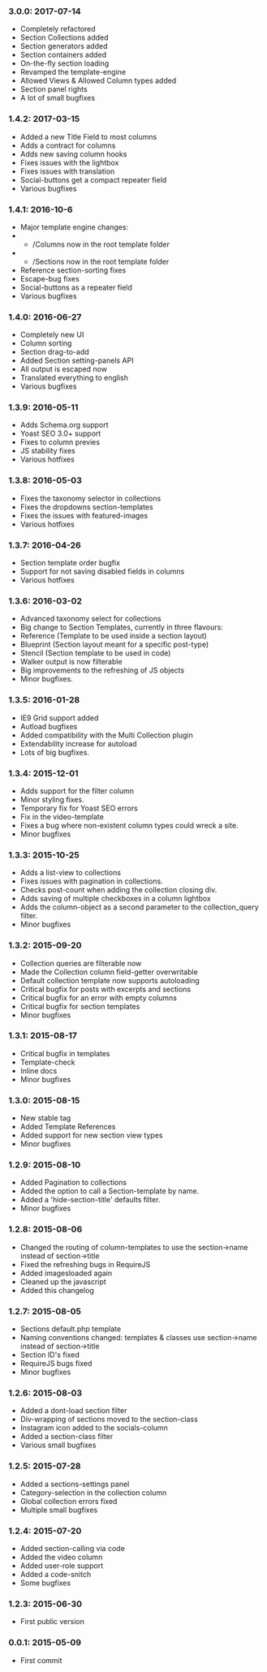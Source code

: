 ### 3.0.0: 2017-07-14

* Completely refactored
* Section Collections added
* Section generators added
* Section containers added
* On-the-fly section loading
* Revamped the template-engine
* Allowed Views & Allowed Column types added
* Section panel rights
* A lot of small bugfixes

### 1.4.2: 2017-03-15

* Added a new Title Field to most columns
* Adds a contract for columns
* Adds new saving column hooks
* Fixes issues with the lightbox
* Fixes issues with translation
* Social-buttons get a compact repeater field
* Various bugfixes

### 1.4.1: 2016-10-6

* Major template engine changes:
* * /Columns now in the root template folder
* * /Sections now in the root template folder
* Reference section-sorting fixes
* Escape-bug fixes
* Social-buttons as a repeater field
* Various bugfixes


### 1.4.0: 2016-06-27

* Completely new UI
* Column sorting
* Section drag-to-add
* Added Section setting-panels API
* All output is escaped now
* Translated everything to english
* Various bugfixes


### 1.3.9: 2016-05-11

* Adds Schema.org support
* Yoast SEO 3.0+ support
* Fixes to column previes
* JS stability fixes
* Various hotfixes



### 1.3.8: 2016-05-03

* Fixes the taxonomy selector in collections
* Fixes the dropdowns section-templates
* Fixes the issues with featured-images
* Various hotfixes


### 1.3.7: 2016-04-26

* Section template order bugfix
* Support for not saving disabled fields in columns
* Various hotfixes



### 1.3.6: 2016-03-02

* Advanced taxonomy select for collections
* Big change to Section Templates, currently in three flavours:
 * Reference (Template to be used inside a section layout)
 * Blueprint (Section layout meant for a specific post-type)
 * Stencil (Section template to be used in code)
* Walker output is now filterable
* Big improvements to the refreshing of JS objects
* Minor bugfixes.



### 1.3.5: 2016-01-28

* IE9 Grid support added
* Autload bugfixes
* Added compatibility with the Multi Collection plugin
* Extendability increase for autoload
* Lots of big bugfixes.



### 1.3.4: 2015-12-01

* Adds support for the filter column
* Minor styling fixes.
* Temporary fix for Yoast SEO errors
* Fix in the video-template
* Fixes a bug where non-existent column types could wreck a site.
* Minor bugfixes



### 1.3.3: 2015-10-25

* Adds a list-view to collections
* Fixes issues with pagination in collections.
* Checks post-count when adding the collection closing div.
* Adds saving of multiple checkboxes in a column lightbox
* Adds the column-object as a second parameter to the collection_query filter.
* Minor bugfixes



### 1.3.2: 2015-09-20

* Collection queries are filterable now
* Made the Collection column field-getter overwritable
* Default collection template now supports autoloading
* Critical bugfix for posts with excerpts and sections
* Critical bugfix for an error with empty columns
* Critical bugfix for section templates
* Minor bugfixes


### 1.3.1: 2015-08-17

* Critical bugfix in templates
* Template-check
* Inline docs
* Minor bugfixes



### 1.3.0: 2015-08-15

* New stable tag
* Added Template References
* Added support for new section view types
* Minor bugfixes



### 1.2.9: 2015-08-10

* Added Pagination to collections
* Added the option to call a Section-template by name.
* Added a 'hide-section-title' defaults filter.
* Minor bugfixes



### 1.2.8: 2015-08-06

* Changed the routing of column-templates to use the section->name instead of section->title
* Fixed the refreshing bugs in RequireJS
* Added imagesloaded again
* Cleaned up the javascript
* Added this changelog



### 1.2.7: 2015-08-05

* Sections default.php template
* Naming conventions changed: templates & classes use section->name instead of section->title
* Section ID's fixed
* RequireJS bugs fixed
* Minor bugfixes



### 1.2.6: 2015-08-03

* Added a dont-load section filter
* Div-wrapping of sections moved to the section-class
* Instagram icon added to the socials-column
* Added a section-class filter
* Various small bugfixes


### 1.2.5: 2015-07-28

* Added a sections-settings panel
* Category-selection in the collection column
* Global collection errors fixed
* Multiple small bugfixes


### 1.2.4: 	2015-07-20

* Added section-calling via code
* Added the video column
* Added user-role support
* Added a code-snitch
* Some bugfixes


### 1.2.3: 	2015-06-30

* First public version


### 0.0.1: 	2015-05-09

* First commit
